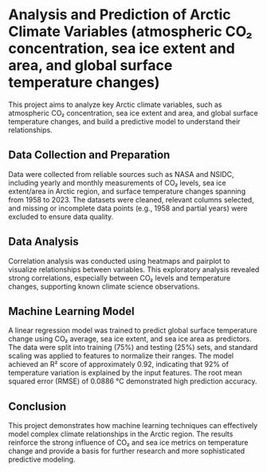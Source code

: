 # Analysis and Prediction of Arctic Climate Variables (atmospheric CO₂ concentration, sea ice extent and area, and global surface temperature changes)

This project aims to analyze key Arctic climate variables, such as atmospheric CO₂ concentration, sea ice extent and area, and global surface temperature changes, and build a predictive model to understand their relationships.

## Data Collection and Preparation 
Data were collected from reliable sources such as NASA and NSIDC, including yearly and monthly measurements of CO₂ levels, sea ice extent/area in Arctic region, and surface temperature changes spanning from 1958 to 2023. The datasets were cleaned, relevant columns selected, and missing or incomplete data points (e.g., 1958 and partial years) were excluded to ensure data quality.

## Data Analysis
Correlation analysis was conducted using heatmaps and pairplot to visualize relationships between variables. This exploratory analysis revealed strong correlations, especially between CO₂ levels and temperature changes, supporting known climate science observations.

## Machine Learning Model
A linear regression model was trained to predict global surface temperature change using CO₂ average, sea ice extent, and sea ice area as predictors. The data were split into training (75%) and testing (25%) sets, and standard scaling was applied to features to normalize their ranges. The model achieved an R² score of approximately 0.92, indicating that 92% of temperature variation is explained by the input features. The root mean squared error (RMSE) of 0.0886 °C demonstrated high prediction accuracy.

## Conclusion
This project demonstrates how machine learning techniques can effectively model complex climate relationships in the Arctic region. The results reinforce the strong influence of CO₂ and sea ice metrics on temperature change and provide a basis for further research and more sophisticated predictive modeling.
